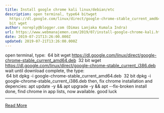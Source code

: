 ```yaml
---
title: Install google chrome kali linux/debian/etc
description: open terminal, type64 bitwget
  https://dl.google.com/linux/direct/google-chrome-stable_current_amd64.deb32
  bit wget
author: noreply@blogger.com (Dimas Lanjaka Kumala Indra)
url: https://www.webmanajemen.com/2019/07/install-google-chrome-kali.html
date: 2019-07-21T13:26:00.000Z
updated: 2019-07-21T13:26:00.000Z
---
```


open terminal, type:
 64 bit
wget https://dl.google.com/linux/direct/google-chrome-stable_current_amd64.deb
 32 bit 
wget https://dl.google.com/linux/direct/google-chrome-stable_current_i386.deb
wait until download complete, the type:  
 64 bit
dpkg -i google-chrome-stable_current_amd64.deb
 32 bit 
dpkg -i google-chrome-stable_current_i386.deb
 then, fix chrome installation and depencies: 
apt update -y && apt upgrade -y && apt --fix-broken install
 done, find chrome in app lists, now available. good luck<hr/> <a href="https://www.webmanajemen.com/2019/07/install-google-chrome-kali.html" rel="follow" class="button" id="read-more">Read More</a>